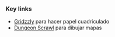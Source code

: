 ### Key links

- [Gridzzly](https://gridzzly.com/) para hacer papel cuadriculado
- [Dungeon Scrawl](https://probabletrain.itch.io/dungeon-scrawl) para dibujar mapas
